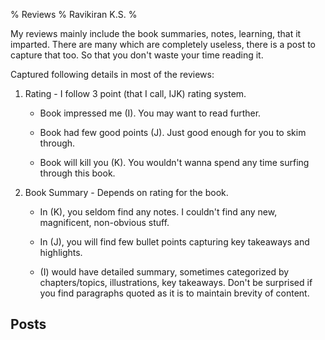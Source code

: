 % Reviews
% Ravikiran K.S.
% 

My reviews mainly include the book summaries, notes, learning, that it imparted.
There are many which are completely useless, there is a post to capture that too.
So that you don't waste your time reading it.

Captured following details in most of the reviews:

1.  Rating - I follow 3 point (that I call, IJK) rating system.
    
      - Book impressed me (I). You may want to read further.
    
      - Book had few good points (J). Just good enough for you to skim
        through.
    
      - Book will kill you (K). You wouldn't wanna spend any time
        surfing through this book.

2.  Book Summary - Depends on rating for the book.
    
      - In (K), you seldom find any notes. I couldn't find any new,
        magnificent, non-obvious stuff.
    
      - In (J), you will find few bullet points capturing key takeaways
        and highlights.
    
      - (I) would have detailed summary, sometimes categorized by
        chapters/topics, illustrations, key takeaways. Don't be
        surprised if you find paragraphs quoted as it is to maintain
        brevity of content.

## Posts

<!-- List of book reviews is automatically generated by mkweb.sh -->
